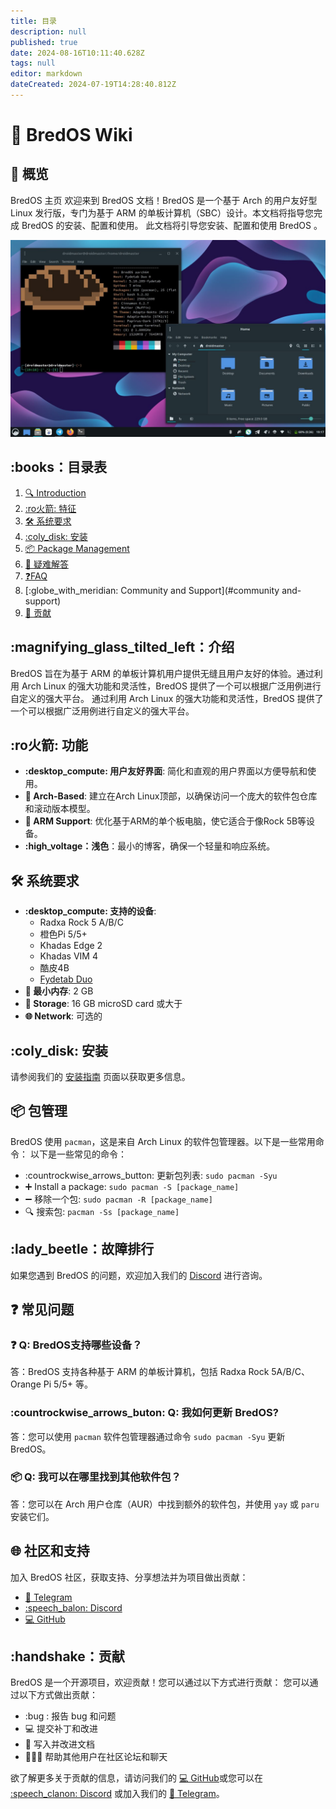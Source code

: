 ```yaml
---
title: 目录
description: null
published: true
date: 2024-08-16T10:11:40.628Z
tags: null
editor: markdown
dateCreated: 2024-07-19T14:28:40.812Z
---
```


# 🍞 BredOS Wiki

## 🌟 概览

BredOS 主页 欢迎来到 BredOS 文档！BredOS 是一个基于 Arch 的用户友好型 Linux 发行版，专门为基于 ARM 的单板计算机（SBC）设计。本文档将指导您完成 BredOS 的安装、配置和使用。 此文档将引导您安装、配置和使用 BredOS 。

![](https://github.com/LinuxDroidMaster/Fydetab-Duo-DroidMaster-wiki/raw/main/Images/Linux/BredOS/preview.jpg)

## :books：目录表

1. [🔍 Introduction](#introduction)
2. [:ro火箭: 特征](#功能)
3. [🛠️ 系统要求](#system-requirements)
4. [:coly_disk: 安装](/install)
5. [📦 Package Management](#package-management)
6. [🐞 疑难解答](#troubleshooting)
7. [❓FAQ](#faq)
8. [:globe_with_meridian: Community and Support](#community and-support)
9. [🤝 贡献](#贡献)

## :magnifying_glass_tilted_left：介绍

BredOS 旨在为基于 ARM 的单板计算机用户提供无缝且用户友好的体验。通过利用 Arch Linux 的强大功能和灵活性，BredOS 提供了一个可以根据广泛用例进行自定义的强大平台。 通过利用 Arch Linux 的强大功能和灵活性，BredOS 提供了一个可以根据广泛用例进行自定义的强大平台。

## :ro火箭: 功能

- **:desktop_compute: 用户友好界面**: 简化和直观的用户界面以方便导航和使用。
- **🎯 Arch-Based**: 建立在Arch Linux顶部，以确保访问一个庞大的软件包仓库和滚动版本模型。
- **🔧 ARM Support**: 优化基于ARM的单个板电脑，使它适合于像Rock 5B等设备。
- **:high_voltage：浅色**：最小的博客，确保一个轻量和响应系统。

## 🛠️ 系统要求

- **:desktop_compute: 支持的设备**:
  - Radxa Rock 5 A/B/C
  - 橙色Pi 5/5+
  - Khadas Edge 2
  - Khadas VIM 4
  - 酷皮4B
  - [Fydetab Duo](https://github.com/LinuxDroidMaster/Fydetab-Duo-DroidMaster-wiki/blob/main/Documentation/Linux_distros/bredos.md)
- **🧠 最小内存**: 2 GB
- **💾 Storage**: 16 GB microSD card 或大于
- **🌐 Network**: 可选的

## :coly_disk: 安装

请参阅我们的 [安装指南](/installation) 页面以获取更多信息。

## 📦 包管理

BredOS 使用 `pacman`，这是来自 Arch Linux 的软件包管理器。以下是一些常用命令： 以下是一些常见的命令：

- :countrockwise_arrows_button: 更新包列表: `sudo pacman -Syu`
- ➕ Install a package: `sudo pacman -S [package_name]`
- ➖ 移除一个包: `sudo pacman -R [package_name]`
- 🔍 搜索包: `pacman -Ss [package_name]`

## :lady_beetle：故障排行

如果您遇到 BredOS 的问题，欢迎加入我们的 [Discord](https://discord.gg/jwhxuyKXaa) 进行咨询。

## ❓ 常见问题

### ❓ Q: BredOS支持哪些设备？

答：BredOS 支持各种基于 ARM 的单板计算机，包括 Radxa Rock 5A/B/C、Orange Pi 5/5+ 等。

### :countrockwise_arrows_buton: Q: 我如何更新 BredOS?

答：您可以使用 `pacman` 软件包管理器通过命令 `sudo pacman -Syu` 更新 BredOS。

### 📦 Q: 我可以在哪里找到其他软件包？

答：您可以在 Arch 用户仓库（AUR）中找到额外的软件包，并使用 `yay` 或 `paru` 安装它们。

## 🌐 社区和支持

加入 BredOS 社区，获取支持、分享想法并为项目做出贡献：

- [📱 Telegram](https://t.me/bredoslinux)
- [:speech_balon: Discord](https://discord.gg/jwhuyKXaa)
- [💻 GitHub](http://github.com/BredOS)

## :handshake：贡献

BredOS 是一个开源项目，欢迎贡献！您可以通过以下方式进行贡献： 您可以通过以下方式做出贡献：

- :bug : 报告 bug 和问题
- 💻 提交补丁和改进
- 📄 写入并改进文档
- 🧑‍🤝‍🧑 帮助其他用户在社区论坛和聊天

欲了解更多关于贡献的信息，请访问我们的 [💻 GitHub](http://github.com/BredOS)或您可以在 [:speech_clanon: Discord](https://discord.gg/jwhuyKXa) 或加入我们的 [📱 Telegram](https://t.me/breddoslinux)。
